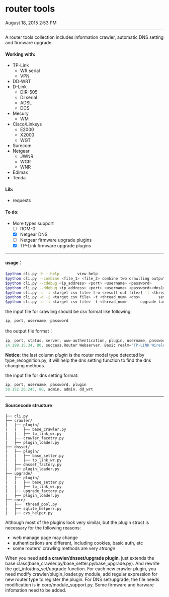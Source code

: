 # router tools

August 18, 2015 2:53 PM
- - -
A router tools collection includes information crawler, automatic DNS setting and firmware upgrade.

#### Working with: 
- TP-Link
	- WR serial 
	- VPN 
- DD-WRT
- D-Link 
	- DIR-505
	- DI serial
	- ADSL
	- DCS
- Mecury
	- WM
- Cisco/Linksys
	- E2000
	- X2000
	- WGT
- Surecom
- Netgear
	- JWNR
	- WGR
	- WNR
- Edimax
- Tenda

#### Lib:
- requests

#### To do:
- More types support
	- [ ] ROM-0
	- [x] Netgear DNS
	- [ ] Netgear firmware upgrade plugins
	- [x] TP-Link firmware upgrade plugins

- - -

#### usage：
```bash
$python cli.py -h --help		view help
$python cli.py --combine <file_1> <file_2> combine two crawlling output csv files
$python cli.py --cdebug <ip_address> <port> <username> <password>		test router info crawling func
$python cli.py --ddebug <ip_address> <port> <username> <password><dns1><dns2><router_typep>		test router dns setting func
$python cli.py -c -i <target csv file> [-o <result out file>] -t <thread_num>		crawling targets info
$python cli.py -d -i <target csv file> -t <thread_num> <dns>		set targets dns
$python cli.py -u -i <target csv file> -t <thread_num>		upgrade target routers' firmware
```

the input file for crawling should be csv format like following:
```js
ip, port, username, password
```
the output file format：
```js
ip, port, status, server, www-authentication, plugin, username, password, dns
14.199.15.34, 80, success,Router Webserver, Basic realm="TP-LINK Wireless N Gigabit Router WR1043ND" , TP-LINK:tp_link_wr, admin, admin, 202.120.2.101
```

**Notice:** the last column *plugin* is the router model type detected by type_recognition.py, it will help the dns setting function to find the dns changing methods.


the input file for dns setting format:
```js
ip, port, username, password, plugin
58.152.26.245, 80, admin, admin, dd_wrt
```

- - -

#### Sourcecode structure
```
├── cli.py
├── crawler/
|   ├── plugin/
|   |   ├── base_crawler.py
|   |   ├── tp_link_wr.py
|   ├── crawler_facotry.py
|   ├── plugin_loader.py
├── dnsset/
|   ├── plugin/
|   |	├── base_setter.py
|   |   ├── tp_link_wr.py
|   ├── dnsset_factory.py
|   ├── plugin_loader.py
├── upgrade/
|   ├── plugin/
|   |	├── base_setter.py
|   |   ├── tp_link_wr.py
|   ├── upgrade_factory.py
|   ├── plugin_loader.py
├── core/
|   ├──  thread_pool.py
|   ├── sqlite_helperr.py
|   ├── cvs_helper.py
```

Although most of the plugins look very similar, but the plugin struct is necessary for the following reasons:
- web manage page may change
- authentications are different, including cookies, basic auth, etc
- some routers' crawling methods are very *strange*

When you need **add a crawler/dnsset/upgrade plugin**, just extends the base class(base_crawler.py/base_setter.py/base_upgrade.py). And rewrite the get_info/dns_set/upgrade function.
For each new crawler plugin, you need modify crawler/plugin_loader.py module, add regular expression for new router type to register the plugin.
For DNS set/upgrade, the file needs modification is in core/module_support.py. Some firmware and harware infomation need to be added.

